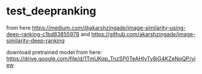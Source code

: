 # test_deepranking    

from here https://medium.com/@akarshzingade/image-similarity-using-deep-ranking-c1bd83855978 and https://github.com/akarshzingade/image-similarity-deep-ranking


download pretrained model from here: https://drive.google.com/file/d/1TmUKqp_TnzSP0TeAHIyTv8jG4KZeNqQP/view